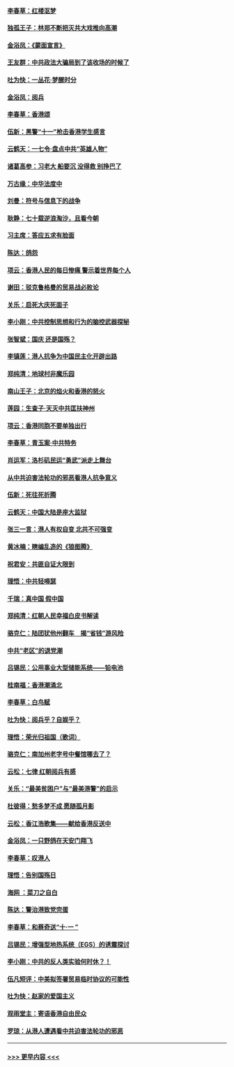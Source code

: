#### [李春草：红楼沤梦](../pages/nsc993/n11569673.md?t=10051911) 
#### [独孤王子：林郑不断把灭共大戏推向高潮](../pages/nsc993/n11569381.md?t=10051911) 
#### [金浴凤：《蒙面宣言》](../pages/nsc993/n11569368.md?t=10051911) 
#### [王友群：中共政法大骗局到了该收场的时候了](../pages/nsc993/n11568940.md?t=10051911) 
#### [吐为快：一丛花‧梦醒时分](../pages/nsc993/n11567491.md?t=10051911) 
#### [金浴凤：阅兵](../pages/nsc993/n11567454.md?t=10051911) 
#### [李春草：香港颂](../pages/nsc993/n11567444.md?t=10051911) 
#### [伍新：黑警“十一”枪击香港学生感言](../pages/nsc993/n11567426.md?t=10051911) 
#### [云鹤天：一七令‧盘点中共“英雄人物”](../pages/nsc993/n11567091.md?t=10051911) 
#### [诸葛高参：习老大 船要沉 没得救 别挣巴了](../pages/nsc993/n11566976.md?t=10051911) 
#### [万古缘：中华法度中](../pages/nsc993/n11566726.md?t=10051911) 
#### [刘曼：符号与信息下的战争](../pages/nsc993/n11564655.md?t=10051911) 
#### [耿静：七十载逆浪淘沙，且看今朝](../pages/nsc993/n11564520.md?t=10051911) 
#### [习主席：答应五求有脸面](../pages/nsc993/n11563953.md?t=10051911) 
#### [陈达：鸽怨](../pages/nsc993/n11561879.md?t=10051911) 
#### [项云：香港人民的每日惨痛  警示着世界每个人](../pages/nsc993/n11559273.md?t=10051911) 
#### [谢田：驳克鲁格曼的贸易战必败论](../pages/nsc993/n11555840.md?t=10051911) 
#### [关乐：启死大庆死面子](../pages/nsc993/n11556823.md?t=10051911) 
#### [李小刚：中共控制思想和行为的脑控武器探秘](../pages/nsc993/n11556776.md?t=10051911) 
#### [张智斌：国庆  还是国殇？](../pages/nsc993/n11556617.md?t=10051911) 
#### [李镇莲：港人抗争为中国民主化开辟出路](../pages/nsc993/n11556570.md?t=10051911) 
#### [郑纯清：地球村非魔乐园](../pages/nsc993/n11555415.md?t=10051911) 
#### [南山王子：北京的焰火和香港的怒火](../pages/nsc993/n11555318.md?t=10051911) 
#### [莲园：生查子·天灭中共匡扶神州](../pages/nsc993/n11555302.md?t=10051911) 
#### [项云：香港同胞不要单独出行](../pages/nsc993/n11555276.md?t=10051911) 
#### [李春草：青玉案‧中共特务](../pages/nsc993/n11552356.md?t=10051911) 
#### [肖运军：洛杉矶民运“勇武”派走上舞台](../pages/nsc993/n11551595.md?t=10051911) 
#### [从中共迫害法轮功的邪恶看港人抗争意义](../pages/nsc993/n11540858.md?t=10051911) 
#### [伍新：死往死折腾](../pages/nsc993/n11550174.md?t=10051911) 
#### [云鹤天：中国大陆是座大监狱](../pages/nsc993/n11550155.md?t=10051911) 
#### [张三一言：港人有权自变 北共不可强变](../pages/nsc993/n11550132.md?t=10051911) 
#### [黄冰楠：瞎编乱造的《狼图腾》](../pages/nsc993/n11550082.md?t=10051911) 
#### [祝君安：共匪自证大限到](../pages/nsc993/n11550041.md?t=10051911) 
#### [理悟：中共轻嘚瑟](../pages/nsc993/n11547978.md?t=10051911) 
#### [千瑞：真中国 假中国](../pages/nsc993/n11547865.md?t=10051911) 
#### [郑纯清：红朝人民幸福白皮书解读](../pages/nsc993/n11547499.md?t=10051911) 
#### [骆克仁：陆团犹他州翻车　揭“省钱”游风险](../pages/nsc993/n11546977.md?t=10051911) 
#### [中共“老区”的退党潮](../pages/nsc993/n11545995.md?t=10051911) 
#### [吕锡民：公用事业大型储能系统——铅电池](../pages/nsc993/n11545701.md?t=10051911) 
#### [桂南福：香港潮涌北](../pages/nsc993/n11545682.md?t=10051911) 
#### [李春草：白鸟赋](../pages/nsc993/n11545663.md?t=10051911) 
#### [吐为快：阅兵乎？自娱乎？](../pages/nsc993/n11545625.md?t=10051911) 
#### [理悟：荣光归祖国（歌词）](../pages/nsc993/n11545616.md?t=10051911) 
#### [骆克仁：南加州老字号中餐馆哪去了？](../pages/nsc993/n11545120.md?t=10051911) 
#### [云松：七律 红朝阅兵有感](../pages/nsc993/n11542394.md?t=10051911) 
#### [关乐：“最美贫困户”与“最美港警”的启示](../pages/nsc993/n11542252.md?t=10051911) 
#### [杜彼得：愁多梦不成 愿随孤月影](../pages/nsc993/n11540296.md?t=10051911) 
#### [云松：香江浩歌集——献给香港反送中](../pages/nsc993/n11540149.md?t=10051911) 
#### [金浴凤：一只野鸽在天安门翔飞](../pages/nsc993/n11540280.md?t=10051911) 
#### [李春草：叹港人](../pages/nsc993/n11540119.md?t=10051911) 
#### [理悟：告别国殇日](../pages/nsc993/n11539610.md?t=10051911) 
#### [海网 ：菜刀之自白](../pages/nsc993/n11539597.md?t=10051911) 
#### [陈达：警治港致党完蛋](../pages/nsc993/n11538127.md?t=10051911) 
#### [李春草：和蔡奇送“十·一 ”](../pages/nsc993/n11537810.md?t=10051911) 
#### [吕锡民：增强型地热系统（EGS）的诱震探讨](../pages/nsc993/n11537765.md?t=10051911) 
#### [李小刚：中共的反人类实验何时休？！](../pages/nsc993/n11537669.md?t=10051911) 
#### [伍凡短评：中美拟签署贸易临时协议的可能性](../pages/nsc993/n11536773.md?t=10051911) 
#### [吐为快：赵家的爱国主义](../pages/nsc993/n11536750.md?t=10051911) 
#### [观雨堂主：寄语香港自由民众](../pages/nsc993/n11536735.md?t=10051911) 
#### [罗琼：从港人遭遇看中共迫害法轮功的邪恶](../pages/nsc993/n11507862.md?t=10051911) 

----
#### [ >>> 更早内容 <<< ](../indexes/nsc993-earlier.md)
